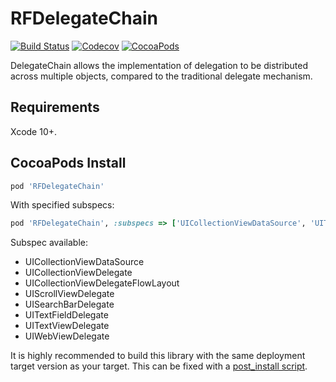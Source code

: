 # RFDelegateChain

[![Build Status](https://img.shields.io/travis/RFUI/RFDelegateChain.svg?style=flat-square&colorA=333333&colorB=6600cc)](https://travis-ci.org/RFUI/RFDelegateChain)
[![Codecov](https://img.shields.io/codecov/c/github/RFUI/RFDelegateChain.svg?style=flat-square&colorA=333333&colorB=6600cc)](https://codecov.io/gh/RFUI/RFDelegateChain)
[![CocoaPods](https://img.shields.io/cocoapods/v/RFDelegateChain.svg?style=flat-square&colorA=333333&colorB=6600cc)](https://cocoapods.org/pods/RFDelegateChain)

DelegateChain allows the implementation of delegation to be distributed across multiple objects, compared to the traditional delegate mechanism.

## Requirements

Xcode 10+.

## CocoaPods Install

```ruby
pod 'RFDelegateChain'
```

With specified subspecs:

```ruby
pod 'RFDelegateChain', :subspecs => ['UICollectionViewDataSource', 'UITextFieldDelegate']
```

Subspec available:

* UICollectionViewDataSource
* UICollectionViewDelegate
* UICollectionViewDelegateFlowLayout
* UIScrollViewDelegate
* UISearchBarDelegate
* UITextFieldDelegate
* UITextViewDelegate
* UIWebViewDelegate

It is highly recommended to build this library with the same deployment target version as your target. This can be fixed with a [post_install script](https://github.com/CocoaPods/CocoaPods/issues/7314#issuecomment-422283045).
